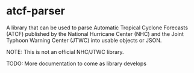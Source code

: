 # atcf-parser
A library that can be used to parse Automatic Tropical Cyclone Forecasts (ATCF) published by
the National Hurricane Center (NHC) and the Joint Typhoon Warning Center (JTWC) into usable objects
or JSON.

NOTE: This is not an official NHC/JTWC library.

TODO: More documentation to come as library develops